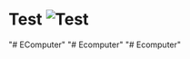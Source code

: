 # Test ![Test](https://github.com/ruslan9814/EComputer/actions/workflows/test.yml/badge.svg)
"# EComputer" 
"# Ecomputer" 
"# Ecomputer" 
